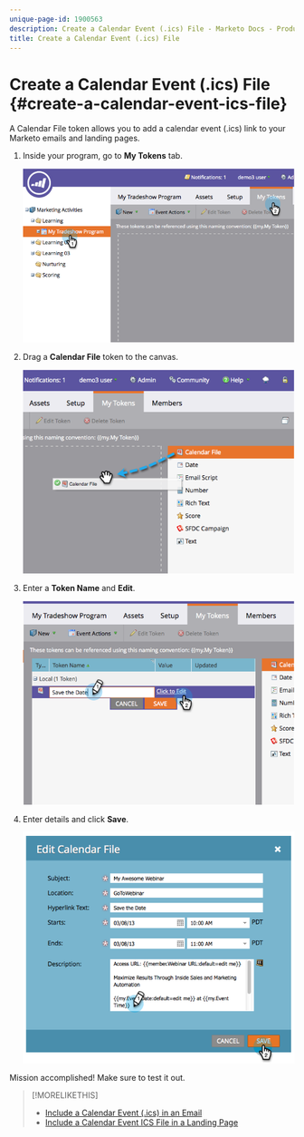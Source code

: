 ```yaml
---
unique-page-id: 1900563
description: Create a Calendar Event (.ics) File - Marketo Docs - Product Documentation
title: Create a Calendar Event (.ics) File
---
```


# Create a Calendar Event (.ics) File {#create-a-calendar-event-ics-file}

A Calendar File token allows you to add a calendar event (.ics) link to your Marketo emails and landing pages.

1. Inside your program, go to **My Tokens** tab.

   ![](assets/image2014-9-11-15-3a33-3a27.png)

1. Drag a **Calendar File** token to the canvas.

   ![](assets/image2014-9-11-15-3a34-3a0.png)

1. Enter a **Token Name** and **Edit**.

   ![](assets/image2014-9-11-15-3a34-3a10.png)

1. Enter details and click **Save**.

   ![](assets/image2014-9-11-15-3a34-3a16.png)

Mission accomplished! Make sure to test it out.

>[!MORELIKETHIS]
>
>* [Include a Calendar Event (.ics) in an Email](include-a-calendar-event-ics-in-an-email.md)
>* [Include a Calendar Event ICS File in a Landing Page](../../../../product-docs/demand-generation/landing-pages/personalizing-landing-pages/include-a-calendar-event-ics-file-in-a-landing-page.md)
>

